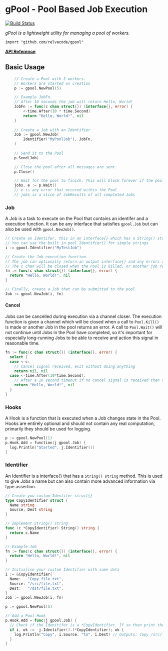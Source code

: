 # gPool - Pool Based Job Execution

[![Build Status](https://travis-ci.org/relvacode/gpool.svg?branch=master)](https://travis-ci.org/relvacode/gpool)

_gPool is a lightweight utility for managing a pool of workers._

`import "github.com/relvacode/gpool"`

[__API Reference__](https://godoc.org/github.com/relvacode/gpool)

## Basic Usage
```go
	// Create a Pool with 5 workers.
	// Workers are started on creation
	p := gpool.NewPool(5)

	// Example JobFn.
	// After 10 seconds the job will return Hello, World!
	JobFn := func(c chan struct{}) (interface{}, error) {
		<-time.After(10 * time.Second)
		return "Hello, World!", nil
	}
	
	// Create a Job with an Identifier
	Job := gpool.NewJob(
		Identifier("MyPoolJob"), JobFn,
	)
	
	// Send it to the Pool
	p.Send(Job)

	// Close the pool after all messages are sent
	p.Close()

	// Wait for the pool to finish. This will block forever if the pool is not closed.
	jobs, e := p.Wait()
	// e is any error that occured within the Pool
	// jobs is a slice of JobResults of all completed Jobs
```
### Job
A Job is a task to execute on the Pool that contains an identifer and a execution function. It can be any interface that satisfies `gpool.Job` but can also be used with `gpool.NewJob()`.

```go
// Create an Identifer, this in an interface{} which has a String() string method. 
// You can use the built in pool.Identifier() for simple strings
i := gpool.Identifier("MyTestJob")

// Create the Job execution function.
// The job can optionally return an output interface{} and any errors as a result of execution.
// The c chan will be closed when the Pool is killed, or another job returns a non-nil error.
fn := func(c chan struct{}) (interface{}, error) {
  return "Hello, World!", nil
}

// Finally, create a Job that can be submitted to the pool.
Job := gpool.NewJob(i, fn)
```

#### Cancel
Jobs can be cancelled during execution via a channel closer.
The execution function is given a channel which will be closed when a call to `Pool.Kill()` is made or another Job in the pool returns an error.
A call to `Pool.Wait()` will not continue until Jobs in the Pool have completed, so it's important for especially long-running Jobs to be able to receive and action this signal in reasonable time.

```go
fn := func(c chan struct{}) (interface{}, error) {
  select {
  case <-c:
    // Cancel signal received, exit without doing anything
    return nil, nil
  case <-time.After(10*time.Second):
    // After a 10 second timeout if no cancel signal is received then return "Hello, World!"
    return "Hello, World!", nil
  }
}
```

### Hooks
A Hook is a function that is executed when a Job changes state in the Pool. 
Hooks are entirely optional and should not contain any real computation, primarily they should be used for logging.

```go
p := gpool.NewPool(1)
p.Hook.Add = function(j gpool.Job) {
  log.Println("Started", j.Identifier())
}
```

### Identifier
An Identifier is a interface{} that has a `String() string` method. This is used to give Jobs a name but can also contain more advanced information via type assertion.

```go
// Create you custom Identifer struct{}
type CopyIdentifier struct {
  Name string
  Source, Dest string
}

// Implement String() string
func (c *CopyIdentifier) String() string {
  return c.Name
}

// Example Job
fn := func(c chan struct{}) (interface{}, error) {
  return "Hello, World!", nil
}

// Initialise your custom Identifier with some data
i := &CopyIdentifier{
  Name:   "Copy file.txt",
  Source: "/src/file.txt",
  Dest:   "/dst/file.txt",
}
Job := gpool.NewJob(i, fn)

p := gpool.NewPool(5)

// Add a Pool Hook
p.Hook.Add = func(j gpool.Job) {
  // Check if the Idenitifer is a *CopyIdentifier. If so then print the source and destination.
  if i, ok :=  j.Identifier().(*CopyIdentifier); ok {
    log.Println("Copy", i.Source, "to", i.Dest) // Outputs: Copy /src/file.txt to /dst/file.txt
  }
}

```
